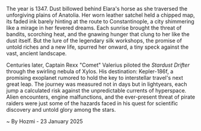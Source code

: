 
The year is 1347.  Dust billowed behind Elara's horse as she traversed the unforgiving plains of Anatolia.  Her worn leather satchel held a chipped map, its faded ink barely hinting at the route to Constantinople, a city shimmering like a mirage in her fevered dreams.  Each sunrise brought the threat of bandits, scorching heat, and the gnawing hunger that clung to her like the dust itself.  But the lure of the legendary silk workshops, the promise of untold riches and a new life, spurred her onward, a tiny speck against the vast, ancient landscape.

Centuries later, Captain Rexx "Comet" Valerius piloted the *Stardust Drifter* through the swirling nebula of Xylos.  His destination: Kepler-186f, a promising exoplanet rumored to hold the key to interstellar travel's next great leap.  The journey was measured not in days but in lightyears, each jump a calculated risk against the unpredictable currents of hyperspace.  Alien encounters, engine malfunctions, and the ever-present threat of pirate raiders were just some of the hazards faced in his quest for scientific discovery and untold glory among the stars.

~ By Hozmi - 23 January 2025
